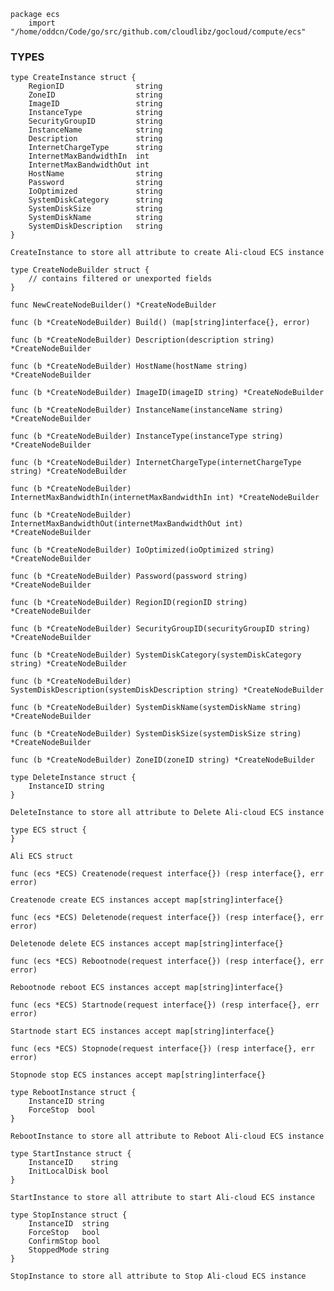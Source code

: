 ```
package ecs
    import "/home/oddcn/Code/go/src/github.com/cloudlibz/gocloud/compute/ecs"
```

### TYPES

```
type CreateInstance struct {
    RegionID                string
    ZoneID                  string
    ImageID                 string
    InstanceType            string
    SecurityGroupID         string
    InstanceName            string
    Description             string
    InternetChargeType      string
    InternetMaxBandwidthIn  int
    InternetMaxBandwidthOut int
    HostName                string
    Password                string
    IoOptimized             string
    SystemDiskCategory      string
    SystemDiskSize          string
    SystemDiskName          string
    SystemDiskDescription   string
}
```

    CreateInstance to store all attribute to create Ali-cloud ECS instance

```
type CreateNodeBuilder struct {
    // contains filtered or unexported fields
}
```

```
func NewCreateNodeBuilder() *CreateNodeBuilder

func (b *CreateNodeBuilder) Build() (map[string]interface{}, error)

func (b *CreateNodeBuilder) Description(description string) *CreateNodeBuilder

func (b *CreateNodeBuilder) HostName(hostName string) *CreateNodeBuilder

func (b *CreateNodeBuilder) ImageID(imageID string) *CreateNodeBuilder

func (b *CreateNodeBuilder) InstanceName(instanceName string) *CreateNodeBuilder

func (b *CreateNodeBuilder) InstanceType(instanceType string) *CreateNodeBuilder

func (b *CreateNodeBuilder) InternetChargeType(internetChargeType string) *CreateNodeBuilder

func (b *CreateNodeBuilder) InternetMaxBandwidthIn(internetMaxBandwidthIn int) *CreateNodeBuilder

func (b *CreateNodeBuilder) InternetMaxBandwidthOut(internetMaxBandwidthOut int) *CreateNodeBuilder

func (b *CreateNodeBuilder) IoOptimized(ioOptimized string) *CreateNodeBuilder

func (b *CreateNodeBuilder) Password(password string) *CreateNodeBuilder

func (b *CreateNodeBuilder) RegionID(regionID string) *CreateNodeBuilder

func (b *CreateNodeBuilder) SecurityGroupID(securityGroupID string) *CreateNodeBuilder

func (b *CreateNodeBuilder) SystemDiskCategory(systemDiskCategory string) *CreateNodeBuilder

func (b *CreateNodeBuilder) SystemDiskDescription(systemDiskDescription string) *CreateNodeBuilder

func (b *CreateNodeBuilder) SystemDiskName(systemDiskName string) *CreateNodeBuilder

func (b *CreateNodeBuilder) SystemDiskSize(systemDiskSize string) *CreateNodeBuilder

func (b *CreateNodeBuilder) ZoneID(zoneID string) *CreateNodeBuilder
```

```
type DeleteInstance struct {
    InstanceID string
}
```
    DeleteInstance to store all attribute to Delete Ali-cloud ECS instance

```
type ECS struct {
}
```
    Ali ECS struct

```
func (ecs *ECS) Createnode(request interface{}) (resp interface{}, err error)
```
    Createnode create ECS instances accept map[string]interface{}

```
func (ecs *ECS) Deletenode(request interface{}) (resp interface{}, err error)
```
    Deletenode delete ECS instances accept map[string]interface{}

```
func (ecs *ECS) Rebootnode(request interface{}) (resp interface{}, err error)
```
    Rebootnode reboot ECS instances accept map[string]interface{}

```
func (ecs *ECS) Startnode(request interface{}) (resp interface{}, err error)
```
    Startnode start ECS instances accept map[string]interface{}

```
func (ecs *ECS) Stopnode(request interface{}) (resp interface{}, err error)
```
    Stopnode stop ECS instances accept map[string]interface{}

```
type RebootInstance struct {
    InstanceID string
    ForceStop  bool
}
```
    RebootInstance to store all attribute to Reboot Ali-cloud ECS instance

```
type StartInstance struct {
    InstanceID    string
    InitLocalDisk bool
}
```
    StartInstance to store all attribute to start Ali-cloud ECS instance

```
type StopInstance struct {
    InstanceID  string
    ForceStop   bool
    ConfirmStop bool
    StoppedMode string
}
```
    StopInstance to store all attribute to Stop Ali-cloud ECS instance

